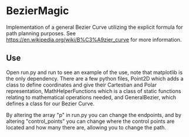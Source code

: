# BezierMagic
Implementation of a general Bezier Curve utilizing the explicit formula for path planning purposes.
See https://en.wikipedia.org/wiki/B%C3%A9zier_curve for more information.

## Use
Open run.py and run to see an example of the use, note that matplotlib is the only dependency.
There are a few python files, Point2D which adds a class to define coordinates and give their Cartestian and Polar representation, MathHelperFunctions which is a class of static functions relating to mathematical operations needed, and GeneralBezier, which defines a class for our Bezier Curve.

By altering the array "p" in run.py you can change the endpoints, and by altering "control_points" you can change where the control points are located and how many there are, allowing you to change the path.
